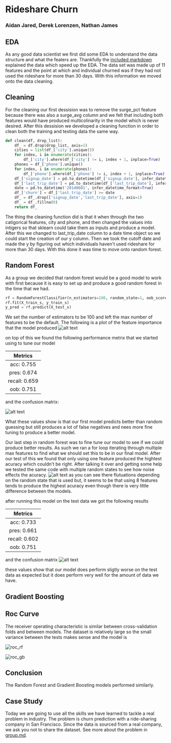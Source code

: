 # Rideshare Churn
### Aidan Jared, Derek Lorenzen, Nathan James

## EDA
As any good data scientist we first did some EDA to understand the data structure and what the featers are. Thankfully the [included markdown](group.md) explained the data which speed up the EDA. The data set was made up of 11 features and the point at which and individual churned was if they had not used the rideshare for more than 30 days. With this information we moved onto the data cleaning.

## Cleaning
For the cleaning our first dessision was to remove the surge_pct feature because there was also a surge_avg column and we felt that including both features would have produced multicolinarity in the model which is never desired. After this dessision we developed a cleaning function in order to clean both the training and testing data the same way.
```python
def clean(df, drop_list):
    df_ = df.drop(drop_list, axis=1)
    cities = list(df_['city'].unique())
    for index, i in enumerate(cities):
        df_['city'].where(df_['city'] != i, index + 1, inplace=True)
    phones = df_['phone'].unique()
    for index, i in enumerate(phones):
        df_['phone'].where(df_['phone'] != i, index + 1, inplace=True)
    df_['signup_date'] = pd.to_datetime(df_['signup_date'], infer_datetime_format=True)
    df_['last_trip_date'] = pd.to_datetime(df_['last_trip_date'], infer_datetime_format=True)
    date = pd.to_datetime('20140601', infer_datetime_format=True)
    df_['churn'] = df_['last_trip_date'] >= date
    df_ = df_.drop(['signup_date','last_trip_date'], axis=1)
    df_ = df_.fillna(0)
    return df_
```

The thing the cleaning function did is that it when through the two catigorical features, city and phone, and then changed the values into intigers so that sklearn could take them as inputs and produce a model. After this we changed to last_trip_date column to a date time object so we could start the creation of our y column. Then we took the cutoff date and made the y by figuring out which individuals haven't used rideshare for more than 30 days. With this done it was time to move onto random forest.

## Random Forest

As a group we decided that random forest would be a good model to work with first because it is easy to set up and produce a good random forest in the time that we had.

```python
rf = RandomForestClassifier(n_estimators=100, random_state=1, oob_score=True, bootstrap=True)
rf.fit(X_train_s, y_train_s)
y_pred = rf.predict(X_test_s)

```
We set the number of estimators to be 100 and left the max number of features to be the default. The following is a plot of the feature importance that the model produced
![alt text](images/random_forest_feature_imp.png)

on top of this we found the following performance metrix that we started using to tune our model

|Metrics|
|:-----:|
|acc:  0.755|
|pres:  0.674|
|recall:  0.659|
|oob:  0.751|
and the confusion matrix:

![alt text](images/confusion.png)

What these values show is that our first model predicts better than random guessing but still produces a lot of false negatives and nees more fine tuning to produce a better model.

Our last step in random forest was to fine tune our model to see if we could produce better results. As such we ran a for loop iterating through multiple max features to find what we should set this to be in our final model. After our test of this we found that only using one feature produced the hightest acuracy which couldn't be right. After talking it over and getting some help we tested the same code with multiple random states to see how noise effects the acuracy.
![alt text](images/acc_v_feats.png)
as you can see there flutuations depending on the random state that is used but, it seems to be that using 8 features tends to produce the highest acuracy even though there is very little difference between the models.

after running this model on the test data we got the following results

|Metrics|
|:-----:|
|acc:  0.733|
|pres:  0.661|
|recall:  0.602|
|oob:  0.751|
and the confusion matrix
![alt text](images/confusion2.png)

these values show that our model does perform sligtly worse on the test data as expected but it does perform very well for the amount of data we have.

## Gradient Boosting

## Roc Curve
The receiver operating characteristic is similar between cross-validation folds and between models. The dataset is relatively large so the small variance between the tests makes sense and the model is

![roc_rf](images/rf_roc.png)

![roc_gb](images/gb_roc.png)


## Conclusion
The Random Forest and Gradient Boosting models performed similarly.





## Case Study

Today we are going to use all the skills we have learned to tackle a real
problem in industry. The problem is churn prediction with a ride-sharing
company in San Francisco.  Since the data is sourced from a real company, we
ask you not to share the dataset. See more about the problem in
[group.md](group.md).
